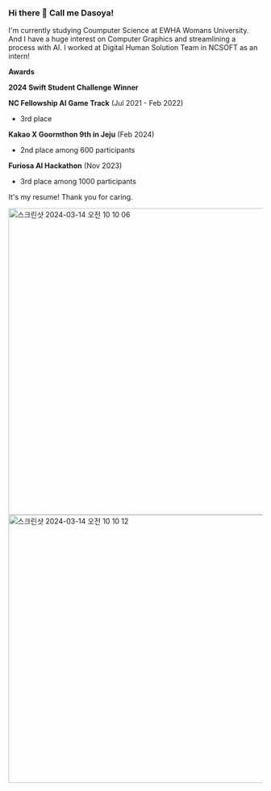 ### Hi there 👋 Call me Dasoya! 

I'm currently studying Coumputer Science at EWHA Womans University.
And I have a huge interest on Computer Graphics and streamlining a process with AI. 
I worked at Digital Human Solution Team in NCSOFT as an intern!


**Awards**

**2024 Swift Student Challenge Winner** 

**NC Fellowship AI Game Track** (Jul 2021 - Feb 2022)
- 3rd place

**Kakao X Goormthon 9th in Jeju** (Feb 2024)

- 2nd place among 600 participants

**Furiosa AI Hackathon** (Nov 2023)

- 3rd place among 1000 participants


It's my resume! Thank you for caring.

<img width="607" alt="스크린샷 2024-03-14 오전 10 10 06" src="https://github.com/dasoya/dasoya/assets/66422476/ac9477a4-53b8-4d68-b97f-21c5e812a0a1">
<img width="531" alt="스크린샷 2024-03-14 오전 10 10 12" src="https://github.com/dasoya/dasoya/assets/66422476/ea663235-6d92-4b03-b076-d57875f2292d">


<!--
**dasoya/dasoya** is a ✨ _special_ ✨ repository because its `README.md` (this file) appears on your GitHub profile.

Here are some ideas to get you started:

- 🔭 I’m currently working on ...
- 🌱 I’m currently learning ...
- 👯 I’m looking to collaborate on ...
- 🤔 I’m looking for help with ...
- 💬 Ask me about ...
- 📫 How to reach me: ...
- 😄 Pronouns: ...
- ⚡ Fun fact: ...
-->

